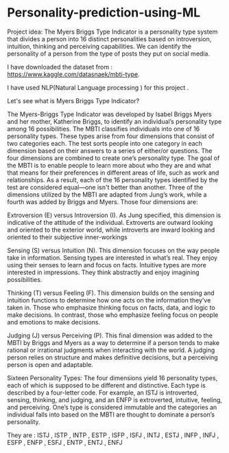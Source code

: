 # Personality-prediction-using-ML
Project idea:
The Myers Briggs Type Indicator is a personality type system that divides a person into 16 distinct personalities based on introversion, intuition, thinking and perceiving capabilities. We can identify the personality of a person from the type of posts they put on social media.

I have downloaded the dataset from :  https://www.kaggle.com/datasnaek/mbti-type.

I have used NLP(Natural Language processing ) for this project .

Let's see what is  Myers Briggs Type Indicator?

The Myers-Briggs Type Indicator was developed by Isabel Briggs Myers and her mother, Katherine Briggs, to identify an individual’s personality type among 16 possibilities.
The MBTI classifies individuals into one of 16 personality types. These types arise from four dimensions that consist of two categories each. The test sorts people into one category in each dimension based on their answers to a series of either/or questions. The four dimensions are combined to create one’s personality type.
The goal of the MBTI is to enable people to learn more about who they are and what that means for their preferences in different areas of life, such as work and relationships. As a result, each of the 16 personality types identified by the test are considered equal—one isn't better than another.
Three of the dimensions utilized by the MBTI are adapted from Jung’s work, while a fourth was added by Briggs and Myers. Those four dimensions are:

Extroversion (E) versus Introversion (I). As Jung specified, this dimension is indicative of the attitude of the individual. Extroverts are outward looking and oriented to the exterior world, while introverts are inward looking and oriented to their subjective inner-workings

Sensing (S) versus Intuition (N). This dimension focuses on the way people take in information. Sensing types are interested in what’s real. They enjoy using their senses to learn and focus on facts. Intuitive types are more interested in impressions. They think abstractly and enjoy imagining possibilities.

Thinking (T) versus Feeling (F). This dimension builds on the sensing and intuition functions to determine how one acts on the information they’ve taken in. Those who emphasize thinking focus on facts, data, and logic to make decisions. In contrast, those who emphasize feeling focus on people and emotions to make decisions.

Judging (J) versus Perceiving (P). This final dimension was added to the MBTI by Briggs and Myers as a way to determine if a person tends to make rational or irrational judgments when interacting with the world. A judging person relies on structure and makes definitive decisions, but a perceiving person is open and adaptable.

Sixteen Personality Types:
The four dimensions yield 16 personality types, each of which is supposed to be different and distinctive. Each type is described by a four-letter code. For example, an ISTJ is introverted, sensing, thinking, and judging, and an ENFP is extroverted, intuitive, feeling, and perceiving. One’s type is considered immutable and the categories an individual falls into based on the MBTI are thought to dominate a person’s personality.

They are : ISTJ , ISTP , INTP , ESTP , ISFP , ISFJ , INTJ , ESTJ , INFP , INFJ , ESFP , ENFP , ESFJ , ENTP , ENTJ , ENFJ
